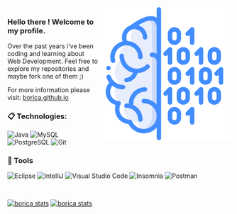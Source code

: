 <img src="assets/brainn.png" max-width="300px" width="300px" align="right" alt="Computer">

### Hello there ! Welcome to my profile.

Over the past years i've been coding and learning about Web Development. Feel free to explore my repositories and maybe fork one of them ;)

For more information please visit: [borica.github.io](https://borica.github.io)

### :clipboard: Technologies:

  ![Java](https://img.shields.io/badge/Java-ED8B00?style=for-the-badge&logo=java&logoColor=white)
  ![MySQL](https://img.shields.io/badge/MySQL-00000F?style=for-the-badge&logo=mysql&logoColor=white)
  ![PostgreSQL](https://img.shields.io/badge/PostgreSQL-316192?style=for-the-badge&logo=postgresql&logoColor=white)
  ![Git](https://img.shields.io/badge/-Git-F05032?style=for-the-badge&logo=git&logoColor=white)
  

### 🚀 Tools

  ![Eclipse](https://img.shields.io/badge/Eclipse-430098?style=for-the-badge&logo=eclipse&logoColor=white)
  ![IntelliJ](https://img.shields.io/badge/IntelliJ-430098?style=for-the-badge&logo=intellij-idea&logoColor=white)
  ![Visual Studio Code](https://img.shields.io/badge/VSCode-430098?style=for-the-badge&logo=visual-studio-code&logoColor=white)
  ![Insomnia](https://img.shields.io/badge/Insomnia-430098?style=for-the-badge&logo=insomnia&logoColor=white)
  ![Postman](https://img.shields.io/badge/Postman-430098?style=for-the-badge&logo=postman&logoColor=white)

<br/>

[![borica stats](https://github-readme-stats.vercel.app/api?username=borica&theme=tokyonight)](https://github.com/borica/)
[![borica stats](https://github-readme-stats.vercel.app/api/top-langs/?username=borica&hide=html&layout=compact&theme=tokyonight)](https://github.com/borica/)
